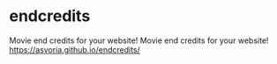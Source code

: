 # endcredits
Movie end credits for your website!
Movie end credits for your website!
https://asvoria.github.io/endcredits/
